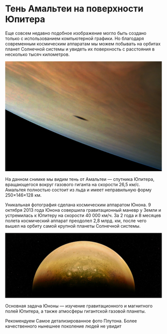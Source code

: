 # Тень Амальтеи на поверхности Юпитера

Еще совсем недавно подобное изображение могло быть создано только с использованием компьютерной графики. Но благодаря современным космическим аппаратам мы можем побывать на орбитах планет Солнечной системы и увидеть их поверхность с расстояния в несколько тысяч километров.

![img](./ten-ot-Amaltei-1.jpg)

На данном снимке мы видим тень от Амальтеи — спутника Юпитера, вращающегося вокруг газового гиганта на скорости 26,5 км/с. Амальтея полностью состоит из льда и имеет неправильную форму 250×146×128 км.

Уникальная фотография сделана космическим аппаратом Юнона. 9 октября 2013 года Юнона совершила гравитационный маневр у Земли и устремилась к Юпитеру на скорости 40 000 км/ч. За 2 года и 8 месяцев полета космический аппарат преодолел 2,8 млрд. км, после чего вышел на орбиту самой крупной планеты Солнечной системы.

![img](./PIA21108_Jupiterrise.jpg)

Основная задача Юноны — изучение гравитационного и магнитного полей Юпитера, а также атмосферы гигантской газовой планеты.

Рекомендуем
Самое детализированное фото Плутона. Более качественного нынешнее поколение людей не увидит